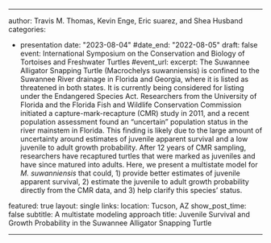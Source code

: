 ---

author: Travis M. Thomas, Kevin Enge, Eric suarez, and Shea Husband  
categories:
- presentation
date: "2023-08-04"
#date_end: "2022-08-05"
draft: false
event: International Symposium on the Conservation and Biology of Tortoises and Freshwater Turtles
 #event_url: 
excerpt: The Suwannee Alligator Snapping Turtle (Macrochelys suwanniensis) is confined to the Suwannee River drainage in Florida and Georgia, where it is listed as threatened in both states. It is currently being considered for listing under the Endangered Species Act. Researchers from the University of Florida and the Florida Fish and Wildlife Conservation Commission initiated a capture-mark-recapture (CMR) study in 2011, and a recent population assessment found an “uncertain” population status in the river mainstem in Florida. This finding is likely due to the large amount of uncertainty around estimates of juvenile apparent survival and a low juvenile to adult growth probability. After 12 years of CMR sampling, researchers have recaptured turtles that were marked as juveniles and have since matured into adults. Here, we present a multistate model for *M. suwanniensis* that could, 1) provide better estimates of juvenile apparent survival, 2) estimate the juvenile to adult growth probability directly from the CMR data, and 3) help clarify this species’ status.   

featured: true
layout: single
links:
location: Tucson, AZ
show_post_time: false
subtitle: A multistate modeling approach
title: Juvenile Survival and Growth Probability in the Suwannee Alligator Snapping Turtle 

---